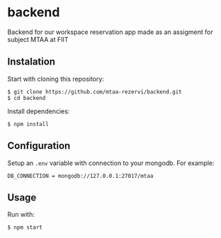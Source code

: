 # backend
Backend for our workspace reservation app made as an assigment for subject MTAA at FIIT

## Instalation
Start with cloning this repository:

```
$ git clone https://github.com/mtaa-rezervi/backend.git
$ cd backend
```
Install dependencies:

`$ npm install `

## Configuration
Setup an `.env` variable with connection to your mongodb. For example:

`DB_CONNECTION = mongodb://127.0.0.1:27017/mtaa`

## Usage
Run with:

`$ npm start`

